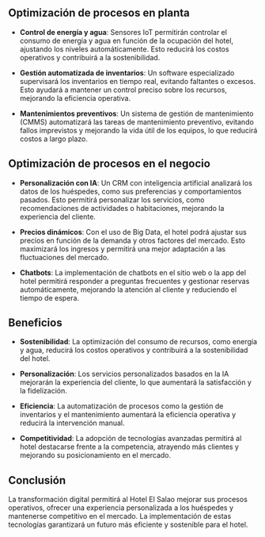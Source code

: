 ## Optimización de procesos en planta

- **Control de energía y agua**: Sensores IoT permitirán controlar el consumo de energía y agua en función de la ocupación del hotel, ajustando los niveles automáticamente. Esto reducirá los costos operativos y contribuirá a la sostenibilidad.

- **Gestión automatizada de inventarios**: Un software especializado supervisará los inventarios en tiempo real, evitando faltantes o excesos. Esto ayudará a mantener un control preciso sobre los recursos, mejorando la eficiencia operativa.

- **Mantenimientos preventivos**: Un sistema de gestión de mantenimiento (CMMS) automatizará las tareas de mantenimiento preventivo, evitando fallos imprevistos y mejorando la vida útil de los equipos, lo que reducirá costos a largo plazo.

## Optimización de procesos en el negocio

- **Personalización con IA**: Un CRM con inteligencia artificial analizará los datos de los huéspedes, como sus preferencias y comportamientos pasados. Esto permitirá personalizar los servicios, como recomendaciones de actividades o habitaciones, mejorando la experiencia del cliente.

- **Precios dinámicos**: Con el uso de Big Data, el hotel podrá ajustar sus precios en función de la demanda y otros factores del mercado. Esto maximizará los ingresos y permitirá una mejor adaptación a las fluctuaciones del mercado.

- **Chatbots**: La implementación de chatbots en el sitio web o la app del hotel permitirá responder a preguntas frecuentes y gestionar reservas automáticamente, mejorando la atención al cliente y reduciendo el tiempo de espera.

## Beneficios

- **Sostenibilidad**: La optimización del consumo de recursos, como energía y agua, reducirá los costos operativos y contribuirá a la sostenibilidad del hotel.

- **Personalización**: Los servicios personalizados basados en la IA mejorarán la experiencia del cliente, lo que aumentará la satisfacción y la fidelización.

- **Eficiencia**: La automatización de procesos como la gestión de inventarios y el mantenimiento aumentará la eficiencia operativa y reducirá la intervención manual.

- **Competitividad**: La adopción de tecnologías avanzadas permitirá al hotel destacarse frente a la competencia, atrayendo más clientes y mejorando su posicionamiento en el mercado.

## Conclusión  
La transformación digital permitirá al Hotel El Salao mejorar sus procesos operativos, ofrecer una experiencia personalizada a los huéspedes y mantenerse competitivo en el mercado. La implementación de estas tecnologías garantizará un futuro más eficiente y sostenible para el hotel.
